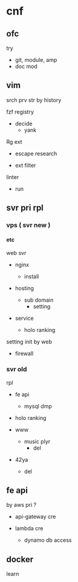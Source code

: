
# cnf


## ofc

try
- git, module, amp
- doc mod


## vim

srch prv str by history


fzf registry
- decide
  - yank


Rg ext
- escape research

- ext filter


linter
- run


## svr pri rpl

### vps ( svr new )

#### etc

web svr
- nginx
  - install

- hosting
  - sub domain
    - setting

- service
  - holo ranking


setting init by web
- firewall


### svr old

rpl

- fe api
  - mysql dmp

- holo ranking

- www
  - music plyr
    - del

- 42ya
  - del



## fe api

by aws pri ?
- api-gateway cre

- lambda cre
  - dynamo db access


## docker

learn



